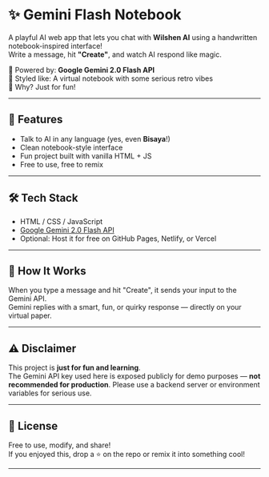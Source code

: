 # ✨ Gemini Flash Notebook

A playful AI web app that lets you chat with **Wilshen AI** using a handwritten notebook-inspired interface!  
Write a message, hit **"Create"**, and watch AI respond like magic.

🧠 Powered by: **Google Gemini 2.0 Flash API**  
🎨 Styled like: A virtual notebook with some serious retro vibes  
🎉 Why? Just for fun!

---

## 🚀 Features

- Talk to AI in any language (yes, even **Bisaya**!)
- Clean notebook-style interface
- Fun project built with vanilla HTML + JS
- Free to use, free to remix

---

## 🛠️ Tech Stack

- HTML / CSS / JavaScript
- [Google Gemini 2.0 Flash API](https://ai.google.dev/)
- Optional: Host it for free on GitHub Pages, Netlify, or Vercel

---

## 🧪 How It Works

When you type a message and hit "Create", it sends your input to the Gemini API.  
Gemini replies with a smart, fun, or quirky response — directly on your virtual paper.

---

## ⚠️ Disclaimer

This project is **just for fun and learning**.  
The Gemini API key used here is exposed publicly for demo purposes — **not recommended for production**. Please use a backend server or environment variables for serious use.

---

## 📄 License

Free to use, modify, and share!  
If you enjoyed this, drop a ⭐️ on the repo or remix it into something cool!

---

